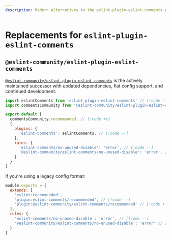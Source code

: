 ```yaml
---
description: Modern alternatives to the eslint-plugin-eslint-comments package for ESLint comment linting
---
```


# Replacements for `eslint-plugin-eslint-comments`

## `@eslint-community/eslint-plugin-eslint-comments`

[`@eslint-community/eslint-plugin-eslint-comments`](https://github.com/eslint-community/eslint-plugin-eslint-comments) is the actively maintained successor with updated dependencies, flat config support, and continued development.

```js
import eslintComments from 'eslint-plugin-eslint-comments' // [!code --]
import commentsCommunity from '@eslint-community/eslint-plugin-eslint-comments/configs' // [!code ++]

export default [
  commentsCommunity.recommended, // [!code ++]
  {
    plugins: {
      'eslint-comments': eslintComments, // [!code --]
    },
    rules: {
      'eslint-comments/no-unused-disable': 'error', // [!code --]
      '@eslint-community/eslint-comments/no-unused-disable': 'error', // [!code ++]
    }
  }
]
```

If you're using a legacy config format:

```js
module.exports = {
  extends: [
    'eslint:recommended',
    'plugin:eslint-comments/recommended', // [!code --]
    'plugin:@eslint-community/eslint-comments/recommended' // [!code ++]
  ],
  rules: {
    'eslint-comments/no-unused-disable': 'error', // [!code --]
    '@eslint-community/eslint-comments/no-unused-disable': 'error' // [!code ++]
  }
}
```
